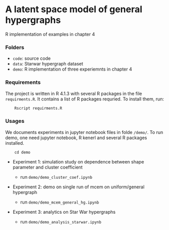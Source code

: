 # A latent space model of general hypergraphs

R implementation of examples in chapter $4$

### Folders
- `code`: source code
- `data`: Starwar hypergraph dataset
- `demo`:  R implementation of three experiemnts in chapter $4$



### Requirements
The project is written in R 4.1.3 with several R packages in  the file `requirments.R`. It contains a list of R packages requried. To install them, run:
```R
    Rscript requirments.R
```



### Usages

We documents experiments in jupyter notebook files in folde `/demo/`.
To run demo, one need jupyter notebook, R kenerl and several R packages installed.

```shell
    cd demo
```

- Experiment $1$: simulation study on dependence between shape parameter and cluster coefficient
    - run `demo/demo_cluster_coef.ipynb`

- Experiment $2$: demo on single run of mcem on uniform/general hypergraph
    - run `demo/demo_mcem_general_hg.ipynb`

- Experiment $3$: analytics on Star War hypergraphs
    - run `demo/demo_analysis_starwar.ipynb`




